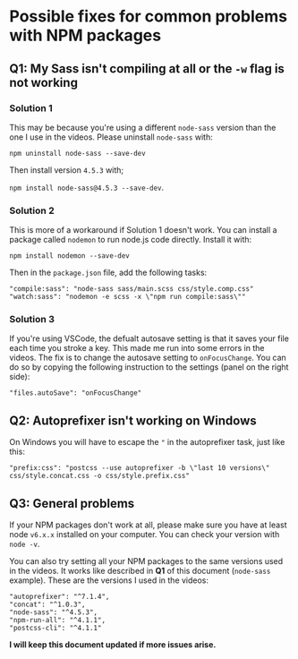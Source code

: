 # Possible fixes for common problems with NPM packages

## Q1: My Sass isn't compiling at all or the `-w` flag is not working

### Solution 1

This may be because you're using a different `node-sass` version than the one I use in the videos. Please uninstall `node-sass` with:

`npm uninstall node-sass --save-dev`

Then install version `4.5.3` with;

`npm install node-sass@4.5.3 --save-dev`.

### Solution 2

This is more of a workaround if Solution 1 doesn't work. You can install a package called `nodemon` to run node.js code directly. Install it with:

`npm install nodemon --save-dev`

Then in the `package.json` file, add the following tasks:

```
"compile:sass": "node-sass sass/main.scss css/style.comp.css"
"watch:sass": "nodemon -e scss -x \"npm run compile:sass\""
```

### Solution 3

If you're using VSCode, the defualt autosave setting is that it saves your file each time you stroke a key. This made me run into some errors in the videos. The fix is to change the autosave setting to `onFocusChange`. You can do so by copying the following instruction to the settings (panel on the right side):

`"files.autoSave": "onFocusChange"`

## Q2: Autoprefixer isn't working on Windows

On Windows you will have to escape the `"` in the autoprefixer task, just like this:

`"prefix:css": "postcss --use autoprefixer -b \"last 10 versions\" css/style.concat.css -o css/style.prefix.css"`

## Q3: General problems

If your NPM packages don't work at all, please make sure you have at least node `v6.x.x` installed on your computer. You can check your version with `node -v`.

You can also try setting all your NPM packages to the same versions used in the videos. It works like described in **Q1** of this document (`node-sass` example). These are the versions I used in the videos:

```
"autoprefixer": "^7.1.4",
"concat": "^1.0.3",
"node-sass": "^4.5.3",
"npm-run-all": "^4.1.1",
"postcss-cli": "^4.1.1"
```

**I will keep this document updated if more issues arise.**                        